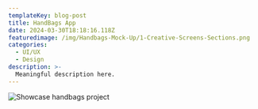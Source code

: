 ```yaml
---
templateKey: blog-post
title: HandBags App
date: 2024-03-30T18:18:16.118Z
featuredimage: /img/Handbags-Mock-Up/1-Creative-Screens-Sections.png
categories:
  - UI/UX
  - Design
description: >-
  Meaningful description here.
---
```


![Showcase handbags project](../../static/img/handbags.svg)